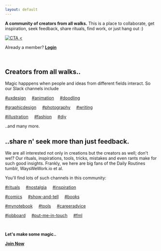 ```yaml
---
layout: default
---
```


**A community of creators from all walks.** This is a place to collaborate, get inspiration, seek feedback, share rituals, find work, or just hang out :)

[![CTA <](/cdecaf/CTA.png)](http://cdecaf.slack.com/)

Already a member? [**Login**](http://cdecaf.slack.com/login)

&nbsp;


## Creators from all walks..

Magic happpens when people and ideas from different fields interact. So our Slack channels include

[#uxdesign](http://) &nbsp; &nbsp;  [#animation](http://) &nbsp; &nbsp;  [#doodling](http://)


[#graphicdesign](http://) &nbsp; &nbsp;  [#photography](http://) &nbsp; &nbsp;  [#writing](http://)


[#illustration](http://) &nbsp; &nbsp;  [#fashion](http://) &nbsp; &nbsp;  [#diy](http://)

..and many more.



## ..share n' seek more than just feedback.

We are all interested not only in creations but the creators as well; don't we!? Our rituals, inspirations, tools, tricks, mistakes and even rants make for such good insights. Frankly, we here are big fans of the Daily Routines tumblr, WaysWeWork.io et al.


You'll find lots of such channels in this community:

[#rituals](http://) &nbsp; &nbsp;  [#nostalgia](http://) &nbsp; &nbsp;  [#inspiration](http://)


[#comics](http://) &nbsp; &nbsp;  [#show-and-tell](http://) &nbsp; &nbsp;  [#books](http://)


[#mynotebook](http://) &nbsp; &nbsp;  [#tools](http://) &nbsp; &nbsp;  [#careeradvice](http://)


[#jobboard](http://)  &nbsp; &nbsp; [#put-me-in-touch](http://) &nbsp; &nbsp;  [#fml](http://)

&nbsp;

**Let's make some magic..** 

[**Join Now**](http://cdecaf.slack.com)
